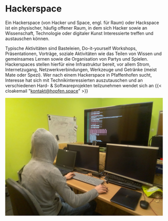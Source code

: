 # Hackerspace

Ein Hackerspace (von Hacker und Space, engl. für Raum) oder Hackspace ist ein physischer, häufig offener Raum, in dem 
sich Hacker sowie an Wissenschaft, Technologie oder digitaler Kunst Interessierte treffen und austauschen können.

Typische Aktivitäten sind Basteleien, Do-it-yourself Workshops, Präsentationen, Vorträge, soziale Aktivitäten wie das 
Teilen von Wissen und gemeinsames Lernen sowie die Organisation von Partys und Spielen. Hackerspaces stellen hierfür
eine Infrastruktur bereit, vor allem Strom, Internetzugang, Netzwerkverbindungen, Werkzeuge und Getränke
(meist Mate oder Spezi). Wer nach einem Hackerspace in Pfaffenhofen sucht, Interesse hat sich mit 
Technikinteressierten auszutauschen und an verschiedenen Hard- & Softwareprojekten teilzunehmen wendet sich 
an {{< cloakemail "kontakt@hopfen.space" >}}

![Symbolbild vom Hackerspace](./bunker-example-picture.jpg)
